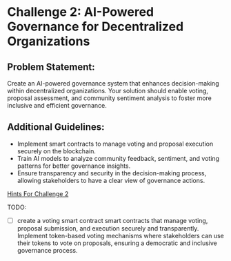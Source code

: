 # **Challenge 2: AI-Powered Governance for Decentralized Organizations**

## **Problem Statement:**

Create an AI-powered governance system that enhances decision-making within decentralized
organizations. Your solution should enable voting, proposal assessment, and community sentiment analysis to foster more inclusive and efficient governance.

## **Additional Guidelines:**

- Implement smart contracts to manage voting and proposal execution securely on the blockchain.
- Train AI models to analyze community feedback, sentiment, and voting patterns for better governance insights.
- Ensure transparency and security in the decision-making process, allowing stakeholders to
have a clear view of governance actions.

[Hints For Challenge 2](./HINTS.md)


TODO:
 - [ ] create a voting smart contract
 smart contracts that manage voting, proposal submission, and execution securely and transparently. Implement token-based voting mechanisms where stakeholders can use their tokens to vote on proposals, ensuring a democratic and inclusive governance process.